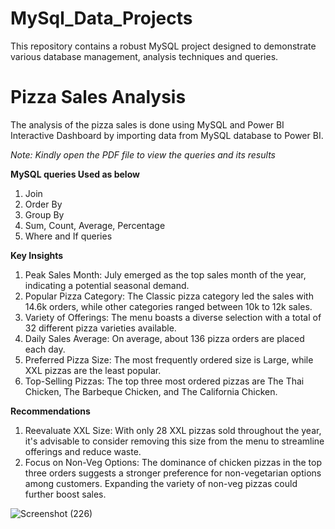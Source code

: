 # MySql_Data_Projects
This repository contains a robust MySQL project designed to demonstrate various database management, analysis techniques and queries.

# Pizza Sales Analysis
The analysis of the pizza sales is done using MySQL and Power BI Interactive Dashboard by importing data from MySQL database to Power BI.

*Note: Kindly open the PDF file to view the queries and its results*

**MySQL queries Used as below**
1. Join
2. Order By
3. Group By
4. Sum, Count, Average, Percentage
5. Where and If queries

**Key Insights**
1. Peak Sales Month: July emerged as the top sales month of the year, indicating a potential seasonal demand.
2. Popular Pizza Category: The Classic pizza category led the sales with 14.6k orders, while other categories ranged between 10k to 12k sales.
3. Variety of Offerings: The menu boasts a diverse selection with a total of 32 different pizza varieties available.
4. Daily Sales Average: On average, about 136 pizza orders are placed each day.
5. Preferred Pizza Size: The most frequently ordered size is Large, while XXL pizzas are the least popular.
6. Top-Selling Pizzas: The top three most ordered pizzas are The Thai Chicken, The Barbeque Chicken, and The California Chicken.

**Recommendations**
1. Reevaluate XXL Size: With only 28 XXL pizzas sold throughout the year, it's advisable to consider removing this size from the menu to streamline offerings and reduce waste.
2. Focus on Non-Veg Options: The dominance of chicken pizzas in the top three orders suggests a stronger preference for non-vegetarian options among customers. Expanding the variety of non-veg pizzas could further boost sales.

![Screenshot (226)](https://github.com/user-attachments/assets/f5998682-11cb-40a1-a8b3-45312f41a974)
